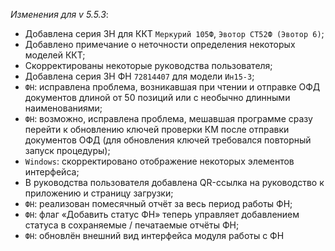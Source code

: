_Изменения для v 5.5.3_:
- Добавлена серия ЗН для ККТ `Меркурий 105Ф`, `Эвотор СТ52Ф (Эвотор 6)`;
- Добавлено примечание о неточности определения некоторых моделей ККТ;
- Скорректированы некоторые руководства пользователя;
- Добавлена серия ЗН ФН `72814407` для модели `Ин15-3`;
- `ФН`: исправлена проблема, возникавшая при чтении и отправке ОФД документов длиной от 50 позиций или с необычно длинными наименованиями;
- `ФН`: возможно, исправлена проблема, мешавшая программе сразу перейти к обновлению ключей проверки КМ после отправки документов ОФД (для обновления ключей требовался повторный запуск процедуры);
- `Windows`: скорректировано отображение некоторых элементов интерфейса;
- В руководства пользователя добавлена QR-ссылка на руководство к приложению и страницу загрузки;
- `ФН`: реализован помесячный отчёт за весь период работы ФН;
- `ФН`: флаг «Добавить статус ФН» теперь управляет добавлением статуса в сохраняемые / печатаемые отчёты ФН;
- `ФН`: обновлён внешний вид интерфейса модуля работы с ФН
